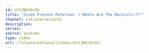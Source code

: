 ```yaml
---
id: oY1JWInbr6k
title: "Zizek Presses Peterson: \"Where Are The Marxists!?\""
channel: rationalnational
description:
series:
source: youtube
type: video
url: /rationalnational/videos/oY1JWInbr6k/
---
```

